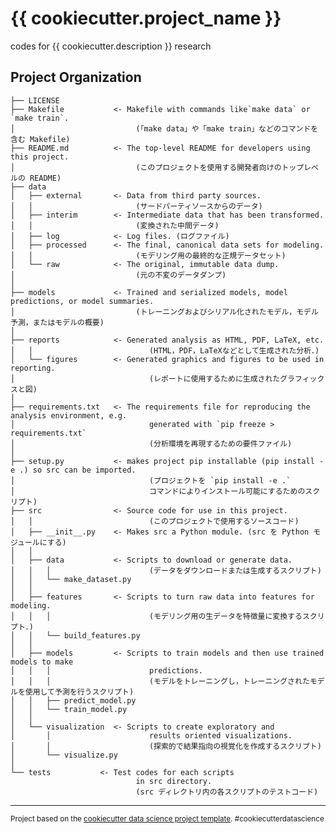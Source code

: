 {{ cookiecutter.project_name }}
====================

codes for {{ cookiecutter.description }} research

Project Organization
--------------------

    ├── LICENSE
    ├── Makefile           <- Makefile with commands like`make data` or `make train`.
    │                           (「make data」や「make train」などのコマンドを含む Makefile)
    ├── README.md          <- The top-level README for developers using this project.
    │                           (このプロジェクトを使用する開発者向けのトップレベルの README)
    ├── data
    │   ├── external       <- Data from third party sources.
    │   │                       (サードパーティソースからのデータ)
    │   ├── interim        <- Intermediate data that has been transformed.
    │   │                       (変換された中間データ)
    │   ├── log            <- Log files. (ログファイル)
    │   ├── processed      <- The final, canonical data sets for modeling.
    │   │                       (モデリング用の最終的な正規データセット)
    │   └── raw            <- The original, immutable data dump.
    │                           (元の不変のデータダンプ)
    │
    ├── models             <- Trained and serialized models, model predictions, or model summaries.
    │                           (トレーニングおよびシリアル化されたモデル，モデル予測，またはモデルの概要)
    │
    ├── reports            <- Generated analysis as HTML, PDF, LaTeX, etc.
    │   │                          (HTML，PDF，LaTeXなどとして生成された分析．)
    │   └── figures        <- Generated graphics and figures to be used in reporting.
    │                              (レポートに使用するために生成されたグラフィックスと図)
    │
    ├── requirements.txt   <- The requirements file for reproducing the analysis environment, e.g.
    │                              generated with `pip freeze > requirements.txt`
    │                              (分析環境を再現するための要件ファイル)
    │
    ├── setup.py           <- makes project pip installable (pip install -e .) so src can be imported.
    │                              (プロジェクトを `pip install -e .`　
    │                              コマンドによりインストール可能にするためのスクリプト)
    ├── src                <- Source code for use in this project.
    │   │                          (このプロジェクトで使用するソースコード)
    │   ├── __init__.py    <- Makes src a Python module. (src を Python モジュールにする)
    │   │
    │   ├── data           <- Scripts to download or generate data.
    │   │   │                      (データをダウンロードまたは生成するスクリプト)
    │   │   └── make_dataset.py
    │   │
    │   ├── features       <- Scripts to turn raw data into features for modeling.
    │   │   │                      (モデリング用の生データを特徴量に変換するスクリプト．)
    │   │   └── build_features.py
    │   │
    │   ├── models         <- Scripts to train models and then use trained models to make
    │   │   │                      predictions.
    │   │   │                      (モデルをトレーニングし，トレーニングされたモデルを使用して予測を行うスクリプト)
    │   │   ├── predict_model.py
    │   │   └── train_model.py
    │   │
    │   └── visualization  <- Scripts to create exploratory and
    │       │                      results oriented visualizations.
    │       │                      (探索的で結果指向の視覚化を作成するスクリプト)
    │       └── visualize.py
    │
    └── tests           <- Test codes for each scripts
                                in src directory.
                                (src ディレクトリ内の各スクリプトのテストコード)

---

<p><small>Project based on the <a target="_blank" href="https://drivendata.github.io/cookiecutter-data-science/">cookiecutter data science project template</a>. #cookiecutterdatascience</small></p>
